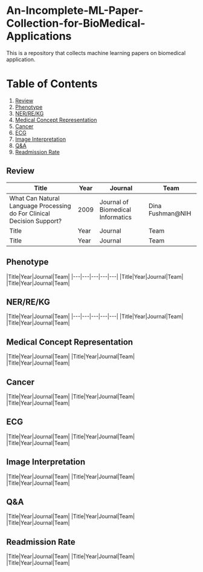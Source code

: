# An-Incomplete-ML-Paper-Collection-for-BioMedical-Applications
This is a repository that collects machine learning papers on biomedical application.
# Table of Contents
1. [Review](#Review)
2. [Phenotype](#Phenotype)
3. [NER/RE/KG](#NER/RE/KG)
4. [Medical Concept Representation](#Medical-Concept-Representation)
5. [Cancer](#Cancer)
5. [ECG](#ECG)
5. [Image Interpretation](#Image-Interpretation)
5. [Q&A](#Q&A)
5. [Readmission Rate](#Readmission-Rate)

## Review

|Title|Year|Journal|Team|
|---|---|---|---|
| What Can Natural Language Processing do For Clinical Decision Support? | 2009 | Journal of Biomedical Informatics |Dina Fushman@NIH|
|Title|Year|Journal|Team|
|Title|Year|Journal|Team|


## Phenotype

|Title|Year|Journal|Team|
|---|---|---|---|---|
|Title|Year|Journal|Team|
|Title|Year|Journal|Team|

## NER/RE/KG

|Title|Year|Journal|Team|
|---|---|---|---|---|
|Title|Year|Journal|Team|
|Title|Year|Journal|Team|


## Medical Concept Representation

|Title|Year|Journal|Team|
|Title|Year|Journal|Team|
|Title|Year|Journal|Team|

## Cancer

|Title|Year|Journal|Team|
|Title|Year|Journal|Team|
|Title|Year|Journal|Team|

## ECG

|Title|Year|Journal|Team|
|Title|Year|Journal|Team|
|Title|Year|Journal|Team|

## Image Interpretation

|Title|Year|Journal|Team|
|Title|Year|Journal|Team|
|Title|Year|Journal|Team|

## Q&A

|Title|Year|Journal|Team|
|Title|Year|Journal|Team|
|Title|Year|Journal|Team|

## Readmission Rate

|Title|Year|Journal|Team|
|Title|Year|Journal|Team|
|Title|Year|Journal|Team|

